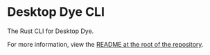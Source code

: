 # Desktop Dye CLI

The Rust CLI for Desktop Dye.

For more information, view the [README at the root of the repository](../README.md).
